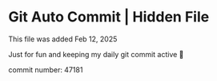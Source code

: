 # Git Auto Commit | Hidden File

This file was added Feb 12, 2025

Just for fun and keeping my daily git commit active 🤪

commit number: 47181

